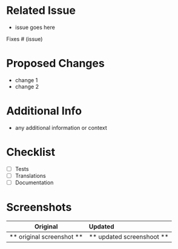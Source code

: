 # Related Issue
- issue goes here 

Fixes # (issue)

# Proposed Changes
- change 1
- change 2

# Additional Info
- any additional information or context

# Checklist
- [ ] Tests
- [ ] Translations
- [ ] Documentation

# Screenshots

Original              | Updated
:--------------------------:|:--------------------------|
** original screenshot ** | ** updated screenshoot **|
